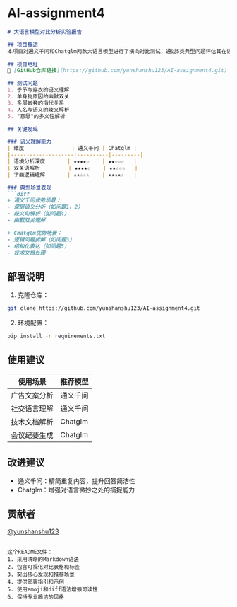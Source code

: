 # AI-assignment4
```markdown
# 大语言模型对比分析实验报告

## 项目概述
本项目对通义千问和Chatglm两款大语言模型进行了横向对比测试，通过5类典型问题评估其在语义理解、逻辑分析、结构化表达等方面的表现。

## 项目地址
🔗 [GitHub仓库链接](https://github.com/yunshanshu123/AI-assignment4.git)

## 测试问题
1. 季节与穿衣的语义理解
2. 单身狗原因的幽默双关
3. 多层嵌套的指代关系
4. 人名与语义的歧义解析
5. "意思"的多义性解析

## 关键发现

### 语义理解能力
| 维度               | 通义千问 | Chatglm |
|--------------------|----------|---------|
| 语境分析深度       | ★★★★☆    | ★★☆☆☆   |
| 双关语解析         | ★★★★☆    | ★★☆☆☆   |
| 字面逻辑理解       | ★★☆☆☆    | ★★★★☆   |

### 典型场景表现
```diff
+ 通义千问优势场景：
- 深层语义分析（如问题1、2）
- 歧义句解析（如问题4）
- 幽默双关理解

+ Chatglm优势场景：
- 逻辑问题拆解（如问题3）
- 结构化表达（如问题5）
- 技术文档处理
```

## 部署说明
1. 克隆仓库：
```bash
git clone https://github.com/yunshanshu123/AI-assignment4.git
```
2. 环境配置：
```bash
pip install -r requirements.txt
```

## 使用建议
| 使用场景               | 推荐模型     |
|------------------------|--------------|
| 广告文案分析           | 通义千问     |
| 社交语言理解           | 通义千问     |
| 技术文档解析           | Chatglm      |
| 会议纪要生成           | Chatglm      |

## 改进建议
- 通义千问：精简重复内容，提升回答简洁性
- Chatglm：增强对语言微妙之处的捕捉能力

## 贡献者
[@yunshanshu123](https://github.com/yunshanshu123)

```

这个README文件：
1. 采用清晰的Markdown语法
2. 包含可视化对比表格和标签
3. 突出核心发现和推荐场景
4. 提供部署指引和示例
5. 使用emoji和diff语法增强可读性
6. 保持专业简洁的风格
